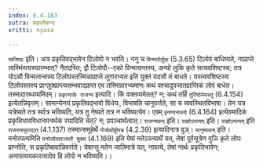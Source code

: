 ```yaml
---
index: 6.4.163
sutra: प्रकृत्यैकाच्
vritti: nyasa

---
```

`स्रजिष्ठः` इति। अत्र प्रकृतिवद्भावेन टिलोपो न भवति। ननु च `विन्मतोर्लुक्` (5.3.65) टिलोपं बाधिष्यते, नाप्राप्ते त्वस्मिंस्त्वस्यारम्भात्? नैतदस्ति; द्वौ टिलोपौ--एको विन्मत्वन्तस्य, अन्यो लुकि कृते सत्यवशिष्टस्य; तत्र योऽसौ विन्मत्वन्तस्य टिलोपस्तस्मिन्नाप्राप्ते लुगारभ्यत इति युक्तं यदसौ तं बाधते। यस्त्ववशिष्टस्य टिलोपस्तस्य प्राग्लुक्प्राप्त्यसम्भवादप्राप्त एव तस्मिन्नारभ्यमाणः कथं पश्चादुपजातप्राप्तिकं लोपं बाधेत। तस्मादारब्धव्यमिदम्।
`प्रकृत्याके राजन्य` इत्यादि। किं वक्तव्यमेतत्? न; कथं तर्हि `तुरिष्ठेमेयस्तु` (6.4.154) इत्येतन्निवृत्तम्। सामान्येनयं प्रकृतिवद्भावो विधेयः, विभाषति चानुवर्त्तते, सा च व्यवस्थितविभाषा। तेन यत्र यत्रेष्यते तत्र सर्वत्र भविष्यति, यत्र तु नेष्यते तत्र न भविष्यत्येव। एवम् `इनण्यनपत्ये` (6.4.164) इत्येवमादिकं प्रकृतिभावविधानमनर्थकं स्यादिति चेत्? न; प्रपञ्चार्थत्वात्। `राजन्यकम्` इति। `राज्ञोऽपत्यम्` इति। `राज्ञोऽपत्यम्` इति `राजरुषसुराद्यत्` (4.1.137) तस्मात्समूहेर्थे `गोत्रोक्षोष्ट्रोरभ्र` (4.2.39) इत्यादिनात्र वुञ्। `मानुष्यकम्` इति। मनोरपत्यमिति `मनोर्जातावञ्यतौ षुक्च` (4.1.169) इति येषां मतेऽपत्यार्थे यत्, तेषां पूर्वसूत्रेण वुञि कृते लोपः प्राप्नोति, स प्रकृतिबावान्निवर्त्तते। येषान्तु मतेन जातिमात्रे यत्, नापत्ये, तेषां नार्थः प्रकृतिभावेन; अनापत्ययकारत्वादेव हि लोपो न भविष्यति।।